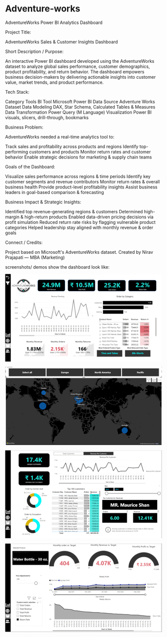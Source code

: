# Adventure-works
AdventureWorks Power BI Analytics Dashboard

Project Title:

AdventureWorks Sales & Customer Insights Dashboard

Short Description / Purpose:

An interactive Power BI dashboard developed using the AdventureWorks dataset to analyze global sales performance, customer demographics, product profitability, and return behavior. The dashboard empowers business decision-makers by delivering actionable insights into customer value, market trends, and product performance.

Tech Stack:

Category  	          Tools
BI Tool	              Microsoft Power BI
Data Source	          Adventure Works Dataset
Data Modeling	        DAX, Star Schema, Calculated Tables & Measures
Data Transformation	  Power Query (M Language)
Visualization	        Power BI visuals, slicers, drill-through, bookmarks

Business Problem:

AdventureWorks needed a real-time analytics tool to:

Track sales and profitability across products and regions
Identify top-performing customers and products
Monitor return rates and customer behavior
Enable strategic decisions for marketing & supply chain teams

Goals of the Dashboard:

Visualize sales performance across regions & time periods
Identify key customer segments and revenue contributors
Monitor return rates & overall business health
Provide product-level profitability insights
Assist business leaders in goal-based comparison & forecasting

Business Impact & Strategic Insights:

Identified top revenue-generating regions & customers
Determined high-margin & high-return products
Enabled data-driven pricing decisions via profit simulation
Reduced return rate risks by flagging vulnerable product categories
Helped leadership stay aligned with monthly revenue & order goals

Connect / Credits:

Project based on Microsoft's AdventureWorks dataset.
Created by Nirav Prajapati — MBA (Marketing) 

screenshots/ demos
show the dashboard look like:

![EXECUTIVE DASH](https://github.com/niravprajapati2001/Adventure-works/blob/main/EXECUTIVE%20DASH.png)

![Region wise distribution](https://github.com/niravprajapati2001/Adventure-works/blob/main/Region%20wise%20distribution.png)

![Customer details](https://github.com/niravprajapati2001/Adventure-works/blob/main/Customer%20details.png)

![Product details](https://github.com/niravprajapati2001/Adventure-works/blob/main/Product%20details.png)
